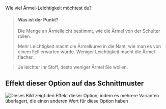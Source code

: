 Wie viel Ärmel-Leichtigkeit möchtest du?

> #### Was ist der Punkt?
>
> Die Menge an Ärmelleicht bestimmt, wie die Ärmel von der Schulter rollen.
>
> Mehr Leichtigkeit macht die Ärmelkurve in die Naht, wie man es von einem Fell erwarten würde. Weniger Leichtigkeit macht die Ärmel flacher.

> Je leichter Ihr Stoff, desto weniger Ärmel Sie wollen.

## Effekt dieser Option auf das Schnittmuster

![Dieses Bild zeigt den Effekt dieser Option, indem es mehrere Varianten überlagert, die einen anderen Wert für diese Option haben](bent_sleevecapease_sample.svg "Effekt dieser Option auf das Schnittmuster")
